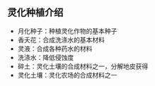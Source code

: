 ## 灵化种植介绍
* 月化种子：种植灵化作物的基本种子
* 香夭花：合成洗涤水的基本材料
* 灵液：合成各种药水的材料
* 洗涤水：降低侵蚀度
* 碎土：灵化土壤的合成材料之一，分解地皮获得
* 灵化土壤：灵化农场的合成材料之一